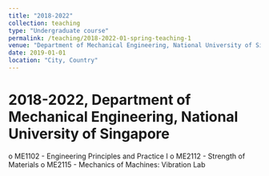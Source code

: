 ```yaml
---
title: "2018-2022"
collection: teaching
type: "Undergraduate course"
permalink: /teaching/2018-2022-01-spring-teaching-1
venue: "Department of Mechanical Engineering, National University of Singapore"
date: 2019-01-01
location: "City, Country"
---
```


2018-2022, Department of Mechanical Engineering, National University of Singapore
======
o	ME1102 - Engineering Principles and Practice I
o	ME2112 - Strength of Materials 
o	ME2115 - Mechanics of Machines: Vibration Lab
